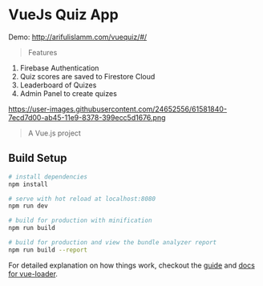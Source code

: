 # VueJs Quiz App

Demo: http://arifulislamm.com/vuequiz/#/

> Features
1. Firebase Authentication
2. Quiz scores are saved to Firestore Cloud
3. Leaderboard of Quizes
4. Admin Panel to create quizes

https://user-images.githubusercontent.com/24652556/61581840-7ecd7d00-ab45-11e9-8378-399ecc5d1676.png

> A Vue.js project

## Build Setup

``` bash
# install dependencies
npm install

# serve with hot reload at localhost:8080
npm run dev

# build for production with minification
npm run build

# build for production and view the bundle analyzer report
npm run build --report
```

For detailed explanation on how things work, checkout the [guide](http://vuejs-templates.github.io/webpack/) and [docs for vue-loader](http://vuejs.github.io/vue-loader).
